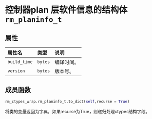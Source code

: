 # 控制器plan 层软件信息的结构体`rm_planinfo_t`

## 属性

|属性名|类型|说明|
|:--|:--|:--|
|`build_time`|`bytes`|编译时间。|
|`version`|`bytes`|版本号。|

## 成员函数

```Python
rm_ctypes_wrap.rm_planinfo_t.to_dict(self,recurse = True)
```

将类的变量返回为字典，如果recurse为True，则递归处理ctypes结构字段。